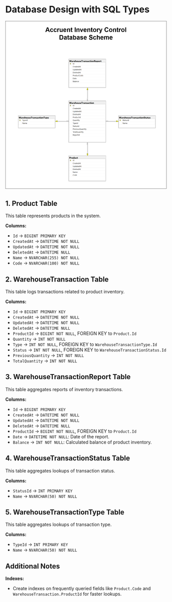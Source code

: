 # Database Design with SQL Types

![Database Scheme](./Diagrams/3-DatabaseScheme.png)

## 1. Product Table
This table represents products in the system.

**Columns:**
- `Id` → `BIGINT PRIMARY KEY`
- `CreatedAt` → `DATETIME NOT NULL`
- `UpdatedAt` → `DATETIME NOT NULL`
- `DeletedAt` → `DATETIME NULL`
- `Name` → `NVARCHAR(255) NOT NULL`
- `Code` → `NVARCHAR(100) NOT NULL`

## 2. WarehouseTransaction Table
This table logs transactions related to product inventory.

**Columns:**
- `Id` → `BIGINT PRIMARY KEY`
- `CreatedAt` → `DATETIME NOT NULL`
- `UpdatedAt` → `DATETIME NOT NULL`
- `DeletedAt` → `DATETIME NULL`
- `ProductId` → `BIGINT NOT NULL`, FOREIGN KEY to `Product.Id`
- `Quantity` → `INT NOT NULL`
- `Type` → `INT NOT NULL`, FOREIGN KEY to `WarehouseTransactionType.Id`
- `Status` → `INT NOT NULL`, FOREIGN KEY to `WarehouseTransactionStatus.Id`
- `PreviousQuantity` → `INT NOT NULL`
- `TotalQuantity` → `INT NOT NULL`

## 3. WarehouseTransactionReport Table
This table aggregates reports of inventory transactions.

**Columns:**
- `Id` → `BIGINT PRIMARY KEY`
- `CreatedAt` → `DATETIME NOT NULL`
- `UpdatedAt` → `DATETIME NOT NULL`
- `DeletedAt` → `DATETIME NULL`
- `ProductId` → `BIGINT NOT NULL`, FOREIGN KEY to `Product.Id`
- `Date` → `DATETIME NOT NULL`: Date of the report.
- `Balance` → `INT NOT NULL`: Calculated balance of product inventory.

## 4. WarehouseTransactionStatus Table
This table aggregates lookups of transaction status.

**Columns:**
- `StatusId` → `INT PRIMARY KEY`
- `Name` → `NVARCHAR(50) NOT NULL`

## 5. WarehouseTransactionType Table
This table aggregates lookups of transaction type.

**Columns:**
- `TypeId` → `INT PRIMARY KEY`
- `Name` → `NVARCHAR(50) NOT NULL`

## Additional Notes
**Indexes:**
- Create indexes on frequently queried fields like `Product.Code` and `WarehouseTransaction.ProductId` for faster lookups.
